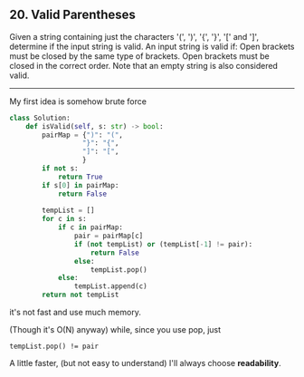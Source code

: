 ## 20. Valid Parentheses
Given a string containing just the characters '(', ')', '{', '}', '[' and ']', determine if the input string is valid.
An input string is valid if:
Open brackets must be closed by the same type of brackets.
Open brackets must be closed in the correct order.
Note that an empty string is also considered valid.

---------
My first idea is somehow brute force
```python
class Solution:
    def isValid(self, s: str) -> bool:
        pairMap = {")": "(",
                  "}": "{",
                  "]": "[",
                  }
        if not s:
            return True
        if s[0] in pairMap:
            return False
        
        tempList = []
        for c in s:
            if c in pairMap:
                pair = pairMap[c]
                if (not tempList) or (tempList[-1] != pair):
                    return False
                else:
                    tempList.pop()
            else:
                tempList.append(c)
        return not tempList
```
it's not fast and use much memory.

(Though it's O(N) anyway)
while, since you use pop, just 
```
tempList.pop() != pair
```
A little faster, (but not easy to understand)
I'll always choose __readability__.
